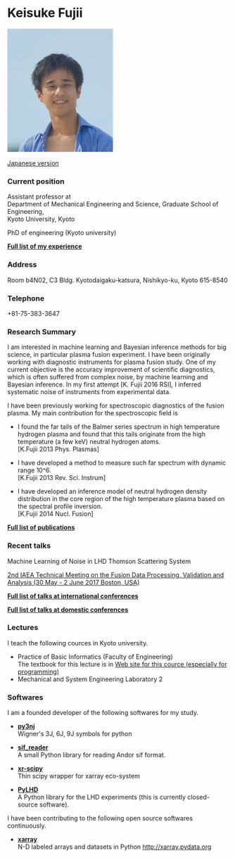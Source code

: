 # Keisuke Fujii

<img src='figs/face_maldives.jpg' width=240pt>

[Japanese version](jp/CV.md)

### Current position
Assistant professor at   
Department of Mechanical Engineering and Science, Graduate School of Engineering,  
Kyoto University, Kyoto

PhD of engineering (Kyoto university)

[**Full list of my experience**](work_education.md)

### Address
Room b4N02, C3 Bldg.
Kyotodaigaku-katsura, Nishikyo-ku, Kyoto 615-8540

### Telephone
+81-75-383-3647

### Research Summary
I am interested in machine learning and Bayesian inference methods for big science, in particular plasma fusion experiment.
I have been originally working with diagnostic instruments for plasma fusion study.
One of my current objective is the accuracy improvement of scientific diagnostics, which is often suffered from complex noise, by machine learning and Bayesian inference.
In my first attempt [K. Fujii 2016 RSI], I inferred systematic noise of instruments from experimental data.

I have been previously working for spectroscopic diagnostics of the fusion plasma.
My main contribution for the spectroscopic field is
+ I found the far tails of the Balmer series spectrum in high temperature hydrogen plasma and
found that this tails originate from the high temperature (a few keV) neutral hydrogen atoms.  
[K.Fujii 2013 Phys. Plasmas]

+ I have developed a method to measure such far spectrum with dynamic range 10^6.  
[K.Fujii 2013 Rev. Sci. Instrum]

+ I have developed an inference model of neutral hydrogen density distribution in the core region of the high temperature plasma based on the spectral profile inversion.  
[K.Fujii 2014 Nucl. Fusion]

[**Full list of publications**](http://researchmap.jp/7000009196)


### Recent talks
Machine Learning of Noise in LHD Thomson Scattering System

[2nd IAEA Technical Meeting on the
Fusion Data Processing, Validation and Analysis
(30 May - 2 June 2017 Boston, USA)](https://nucleus.iaea.org/sites/fusionportal/Pages/2nd%20TM%20on%20Fusion%20Data%20processing/General-Information.aspx)



[**Full list of talks at international conferences**](talks.md)

[**Full list of talks at domestic conferences**](https://kyouindb.iimc.kyoto-u.ac.jp/e/hR3uG)


### Lectures
I teach the following cources in Kyoto university.

+ Practice of Basic Informatics (Faculty of Engineering)  
  The textbook for this lecture is in
  [Web site for this cource (especially for programming)](http://python-textbook.readthedocs.io/)
+ Mechanical and System Engineering Laboratory 2


### Softwares
I am a founded developer of the following softwares for my study.
+ [**py3nj**](https://github.com/fujiisoup/py3nj)  
Wigner's 3J, 6J, 9J symbols for python

+ [**sif_reader**](https://github.com/fujii-team/sif_reader)  
A small Python library for reading Andor sif format.

+ [**xr-scipy**](https://github.com/fujiisoup/scipy)  
Thin scipy wrapper for xarray eco-system

+ [**PyLHD**](https://github.com/fujii-team/PyLHD)  
A Python library for the LHD experiments
(this is currently closed-source software).

I have been contributing to the following open source softwares continuously.

+ [**xarray**](https://github.com/pydata/xarray)  
N-D labeled arrays and datasets in Python http://xarray.pydata.org
